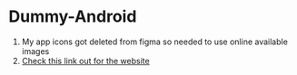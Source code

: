 # Dummy-Android
1. My app icons got deleted from figma so needed to use online available images<br>
2. <a href="https://omprabhu8125.github.io/Dummy-Android">Check this link out for the website</a>
